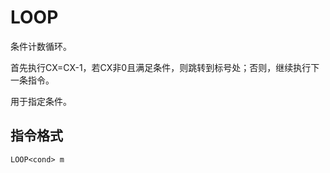# LOOP<cond>

条件计数循环。

首先执行CX=CX-1，若CX非0且满足条件，则跳转到标号处；否则，继续执行下一条指令。

<cond>用于指定条件。

## 指令格式
```
LOOP<cond> m
```
